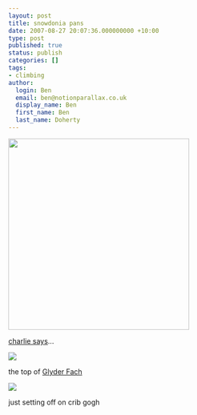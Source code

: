 ```yaml
---
layout: post
title: snowdonia pans
date: 2007-08-27 20:07:36.000000000 +10:00
type: post
published: true
status: publish
categories: []
tags:
- climbing
author:
  login: Ben
  email: ben@notionparallax.co.uk
  display_name: Ben
  first_name: Ben
  last_name: Doherty
---
```

<p><img src="{{ site.baseurl }}/assets/charlieChat.gif" height="382" width="361" /></p>
<p><a href="http://www.youtube.com/watch?v=MVPcoZ3Mxhs">charlie says</a>...</p>
<p><img src="{{ site.baseurl }}/assets/glidderPan.gif" /></p>
<p>the top of <a href="http://en.wikipedia.org/wiki/Glyder_Fach" target="_blank">Glyder Fach</a></p>
<p><img src="{{ site.baseurl }}/assets/small_pan.gif" /></p>
<p>just setting off on crib gogh</p>
